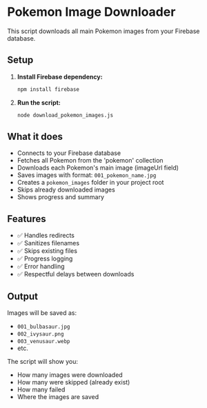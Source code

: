 # Pokemon Image Downloader

This script downloads all main Pokemon images from your Firebase database.

## Setup

1. **Install Firebase dependency:**
   ```bash
   npm install firebase
   ```

2. **Run the script:**
   ```bash
   node download_pokemon_images.js
   ```

## What it does

- Connects to your Firebase database
- Fetches all Pokemon from the 'pokemon' collection
- Downloads each Pokemon's main image (imageUrl field)
- Saves images with format: `001_pokemon_name.jpg`
- Creates a `pokemon_images` folder in your project root
- Skips already downloaded images
- Shows progress and summary

## Features

- ✅ Handles redirects
- ✅ Sanitizes filenames 
- ✅ Skips existing files
- ✅ Progress logging
- ✅ Error handling
- ✅ Respectful delays between downloads

## Output

Images will be saved as:
- `001_bulbasaur.jpg`
- `002_ivysaur.png`
- `003_venusaur.webp`
- etc.

The script will show you:
- How many images were downloaded
- How many were skipped (already exist)
- How many failed
- Where the images are saved